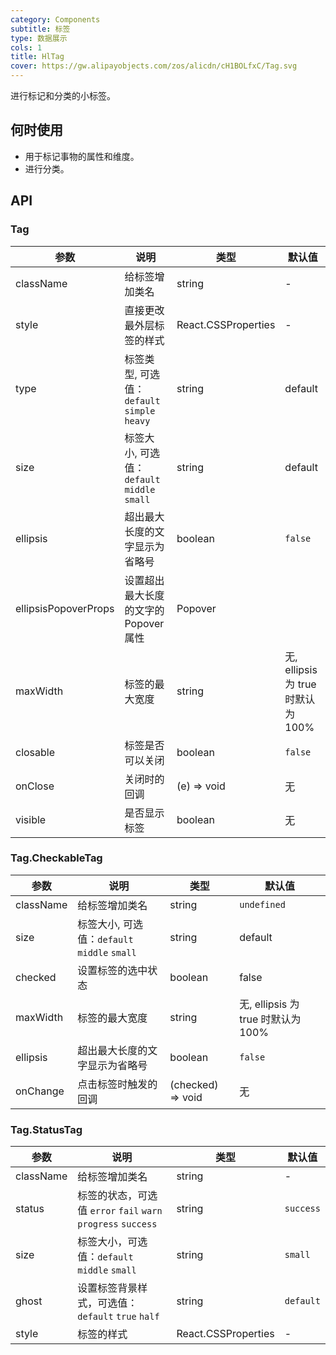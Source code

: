 ```yaml
---
category: Components
subtitle: 标签
type: 数据展示
cols: 1
title: HlTag
cover: https://gw.alipayobjects.com/zos/alicdn/cH1BOLfxC/Tag.svg
---
```


进行标记和分类的小标签。

## 何时使用

- 用于标记事物的属性和维度。
- 进行分类。

## API

### Tag

| 参数 | 说明 | 类型 | 默认值 |
| --- | --- | --- | --- |
| className | 给标签增加类名 | string | - |
| style | 直接更改最外层标签的样式 | React.CSSProperties | - |
| type | 标签类型, 可选值：`default` `simple` `heavy` | string | default |
| size | 标签大小, 可选值：`default` `middle` `small` | string | default |
| ellipsis | 超出最大长度的文字显示为省略号 | boolean | `false` |
| ellipsisPopoverProps | 设置超出最大长度的文字的 Popover 属性 | Popover |  |
| maxWidth | 标签的最大宽度 | string | 无, ellipsis 为 true 时默认为 100% |
| closable | 标签是否可以关闭 | boolean | `false` |
| onClose | 关闭时的回调 | (e) => void | 无 |
| visible | 是否显示标签 | boolean | 无 |

### Tag.CheckableTag

| 参数 | 说明 | 类型 | 默认值 |
| --- | --- | --- | --- |
| className | 给标签增加类名 | string | `undefined`|
| size | 标签大小, 可选值：`default` `middle` `small` | string | default |
| checked | 设置标签的选中状态 | boolean | false |
| maxWidth | 标签的最大宽度 | string | 无, ellipsis 为 true 时默认为 100% |
| ellipsis | 超出最大长度的文字显示为省略号 | boolean | `false` |
| onChange | 点击标签时触发的回调 | (checked) => void | 无 |

### Tag.StatusTag

| 参数 | 说明 | 类型 | 默认值 |
| --- | --- | --- | --- |
| className | 给标签增加类名 | string | - |
| status | 标签的状态，可选值 `error` `fail` `warn` `progress` `success` | string | `success` |
| size | 标签大小，可选值：`default` `middle` `small` | string | `small` |
| ghost | 设置标签背景样式，可选值：`default` `true` `half` | string | `default` |
| style | 标签的样式 | React.CSSProperties | - |
